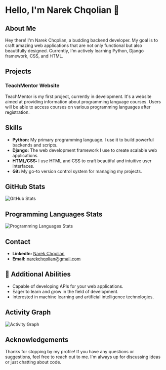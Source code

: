 # Hello, I'm Narek Chqolian 👋

## About Me
Hey there! I'm Narek Chqolian, a budding backend developer. My goal is to craft amazing web applications that are not only functional but also beautifully designed. Currently, I'm actively learning Python, Django framework, CSS, and HTML.

## Projects
### TeachMentor Website
TeachMentor is my first project, currently in development. It's a website aimed at providing information about programming language courses. Users will be able to access courses on various programming languages after registration.

## Skills
- **Python:** My primary programming language. I use it to build powerful backends and scripts.
- **Django:** The web development framework I use to create scalable web applications.
- **HTML/CSS:** I use HTML and CSS to craft beautiful and intuitive user interfaces.
- **Git:** My go-to version control system for managing my projects.

## GitHub Stats
![GitHub Stats](https://github-readme-stats.vercel.app/api?username=chqoliann&show_icons=true&theme=radical)

## Programming Languages Stats
![Programming Languages Stats](https://github-readme-stats.vercel.app/api/top-langs/?username=chqoliann&layout=compact&theme=radical)

## Contact
- **LinkedIn:** [Narek Chqolian](https://www.linkedin.com/in/narek-chqolian-0b3b27290/)
- **Email:** narekchqolian@gmail.com

## 🚀 Additional Abilities
- Capable of developing APIs for your web applications.
- Eager to learn and grow in the field of development.
- Interested in machine learning and artificial intelligence technologies.

## Activity Graph
![Activity Graph](https://profile-summary-for-github.com/user/chqoliann)

## Acknowledgements
Thanks for stopping by my profile! If you have any questions or suggestions, feel free to reach out to me. I'm always up for discussing ideas or just chatting about code.

